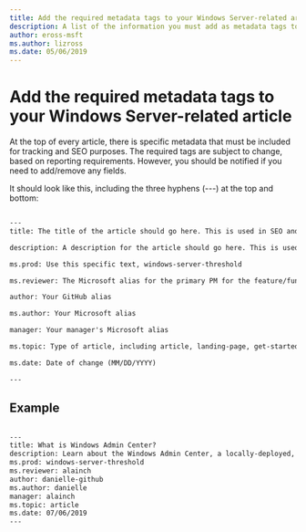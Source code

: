 ```yaml
---
title: Add the required metadata tags to your Windows Server-related article
description: A list of the information you must add as metadata tags to the top of your Windows Server-related articles. The required tags are subject to change, based on both your reporting and team requirements.
author: eross-msft
ms.author: lizross
ms.date: 05/06/2019
---
```


# Add the required metadata tags to your Windows Server-related article

At the top of every article, there is specific metadata that must be included for tracking and SEO purposes. The required tags are subject to change, based on reporting requirements. However, you should be notified if you need to add/remove any fields.

It should look like this, including the three hyphens (---) at the top and bottom:

```markdown

---
title: The title of the article should go here. This is used in SEO and search results.

description: A description for the article should go here. This is used in search results, to provide users with information about whether the article has the information they're looking for.

ms.prod: Use this specific text, windows-server-threshold

ms.reviewer: The Microsoft alias for the primary PM for the feature/functionality

author: Your GitHub alias

ms.author: Your Microsoft alias

manager: Your manager's Microsoft alias

ms.topic: Type of article, including article, landing-page, get-started-article, or reference

ms.date: Date of change (MM/DD/YYYY)

---

```

## Example

```markdown

---
title: What is Windows Admin Center?
description: Learn about the Windows Admin Center, a locally-deployed, browser-based management tool set that lets you manage your Windows Servers with no Azure or cloud dependency.
ms.prod: windows-server-threshold
ms.reviewer: alainch
author: danielle-github
ms.author: danielle
manager: alainch
ms.topic: article
ms.date: 07/06/2019
---

```